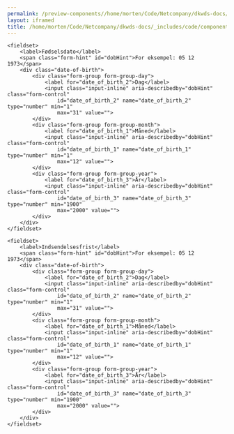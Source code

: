 ```yaml
--- 
permalink: /preview-components//home/morten/Code/Netcompany/dkwds-docs/_includes/code/components/date-input.html
layout: iframed 
title: /home/morten/Code/Netcompany/dkwds-docs/_includes/code/components/date-input.html
---
```

<div class="container">

    <fieldset>
        <label>Fødselsdato</label>
        <span class="form-hint" id="dobHint">For eksempel: 05 12 1973</span>
        <div class="date-of-birth">
            <div class="form-group form-group-day">
                <label for="date_of_birth_2">Dag</label>
                <input class="input-inline" aria-describedby="dobHint" class="form-control"
                    id="date_of_birth_2" name="date_of_birth_2" type="number" min="1"
                    max="31" value="">
            </div>
            <div class="form-group form-group-month">
                <label for="date_of_birth_1">Måned</label>
                <input class="input-inline" aria-describedby="dobHint" class="form-control"
                    id="date_of_birth_1" name="date_of_birth_1" type="number" min="1"
                    max="12" value="">
            </div>
            <div class="form-group form-group-year">
                <label for="date_of_birth_3">År</label>
                <input class="input-inline" aria-describedby="dobHint" class="form-control"
                    id="date_of_birth_3" name="date_of_birth_3" type="number" min="1900"
                    max="2000" value="">
            </div>
        </div>
    </fieldset>

    <fieldset>
        <label>Indsendelsesfrist</label>
        <span class="form-hint" id="dobHint">For eksempel: 05 12 1973</span>
        <div class="date-of-birth">
            <div class="form-group form-group-day">
                <label for="date_of_birth_2">Dag</label>
                <input class="input-inline" aria-describedby="dobHint" class="form-control"
                    id="date_of_birth_2" name="date_of_birth_2" type="number" min="1"
                    max="31" value="">
            </div>
            <div class="form-group form-group-month">
                <label for="date_of_birth_1">Måned</label>
                <input class="input-inline" aria-describedby="dobHint" class="form-control"
                    id="date_of_birth_1" name="date_of_birth_1" type="number" min="1"
                    max="12" value="">
            </div>
            <div class="form-group form-group-year">
                <label for="date_of_birth_3">År</label>
                <input class="input-inline" aria-describedby="dobHint" class="form-control"
                    id="date_of_birth_3" name="date_of_birth_3" type="number" min="1900"
                    max="2000" value="">
            </div>
        </div>
    </fieldset>

</div>